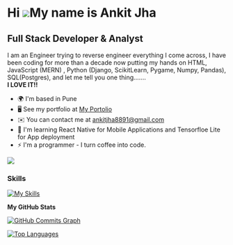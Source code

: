 Hi ![](https://user-images.githubusercontent.com/18350557/176309783-0785949b-9127-417c-8b55-ab5a4333674e.gif)My name is Ankit Jha
=================================================================================================================================

Full Stack Developer & Analyst
------------------------------

I am an Engineer trying to reverse engineer everything I come across, I have been coding for more than a decade now putting my hands on HTML, JavaScript (MERN) , Python (Django, ScikitLearn, Pygame, Numpy, Pandas), SQL(Postgres), and let me tell you one thing.......<br><b>I LOVE IT!!</b>

* 🌍  I'm based in Pune
* 🖥️  See my portfolio at [My Portolio](http://anknoit.github.io/)
* ✉️  You can contact me at [ankitjha8891@gmail.com](mailto:ankitjha8891@gmail.com)
* 🧠  I'm learning React Native for Mobile Applications and Tensorfloe Lite for App deployment
* ⚡  I'm a programmer - I turn coffee into code.

<a href="https://www.twitter.com/anknoit" target="_blank" rel="noreferrer"><img
src="https://img.shields.io/twitter/follow/anknoit?logo=twitter&style=for-the-badge&color=0891b2&labelColor=1c1917"
/></a>

### Skills
[![My Skills](https://skillicons.dev/icons?i=py,django,tensorflow,bash,postgres,mysql,js,react,nodejs,mongodb,bootstrap,html,css,linux,&perline=4)](https://skillicons.dev)


<b>My GitHub Stats</b>

<a href="http://www.github.com/Anknoit"><img src="https://github-readme-activity-graph.cyclic.app/graph?username=Anknoit&bg_color=1c1917&color=ffffff&line=0891b2&point=ffffff&area_color=1c1917&area=true&hide_border=true&custom_title=GitHub%20Commits%20Graph" alt="GitHub Commits Graph" /></a>

<a href="https://github.com/Anknoit" align="left"><img src="https://github-readme-stats.vercel.app/api/top-langs/?username=Anknoit&langs_count=10&title_color=0891b2&text_color=ffffff&icon_color=0891b2&bg_color=1c1917&hide_border=true&locale=en&custom_title=Top%20%Languages" alt="Top Languages" /></a>
